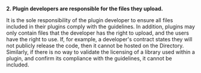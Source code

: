 **2. Plugin developers are responsible for the files they upload.**

It is the sole responsibility of the plugin developer to ensure all files included in their plugins comply with the guidelines. In addition, plugins may only contain files that the developer has the right to upload, and the users have the right to use. If, for example, a developer's contract states they will not publicly release the code, then it cannot be hosted on the Directory. Similarly, if there is no way to validate the licensing of a library used within a plugin, and confirm its compliance with the guidelines, it cannot be included.